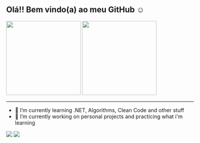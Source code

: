 ##  Olá!! Bem vindo(a) ao meu GitHub ☺️

<div>
  <img height="200em" src="https://github-readme-stats.vercel.app/api?username=JoaoPito&show_icons=true&title_color=11111b&text_color=11111b&ring_color=11111b&bg_color=30,74c7ec,94e2d5,cba6f7&rank_icon=github&border_radius=16&border_color=11111b&custom_title=Stats" />
  <img height="200em" src="https://github-readme-stats.vercel.app/api/top-langs/?username=JoaoPito&layout=donut&title_color=11111b&text_color=11111b&bg_color=30,74c7ec,94e2d5,cba6f7&hide=assembly&border_radius=16&border_color=11111b&langs_count=3" />
</div>

---

- 🌱 I’m currently learning .NET, Algorithms, Clean Code and other stuff
- 🔭 I’m currently working on personal projects and practicing what i'm learning

<a href = "mailto:joao.dantaspito@gmail.com"><img src="https://img.shields.io/badge/-Gmail-%23333?style=for-the-badge&logo=gmail&logoColor=white" target="_blank"></a>
<a href="https://www.linkedin.com/in/JoaoPito" target="_blank"><img src="https://img.shields.io/badge/-LinkedIn-%230077B5?style=for-the-badge&logo=linkedin&logoColor=white" target="_blank"></a> 

<!--
**JoaoPito/JoaoPito** is a ✨ _special_ ✨ repository because its `README.md` (this file) appears on your GitHub profile.

Here are some ideas to get you started:

- 🔭 I’m currently working on ...
- 🌱 I’m currently learning ...
- 👯 I’m looking to collaborate on ...
- 🤔 I’m looking for help with ...
- 💬 Ask me about ...
- 📫 How to reach me: ...
- 😄 Pronouns: ...
- ⚡ Fun fact: ...
-->
